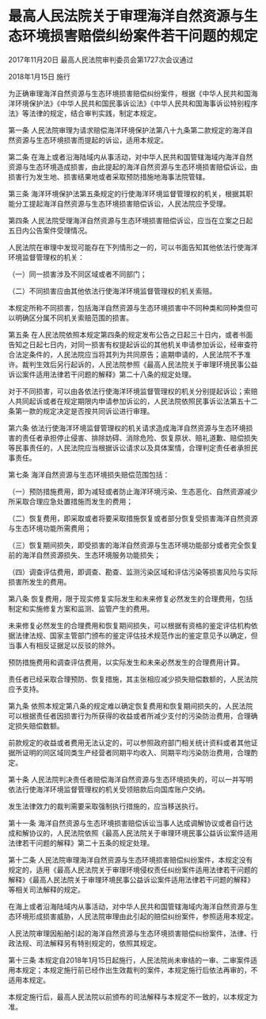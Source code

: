 # 最高人民法院关于审理海洋自然资源与生态环境损害赔偿纠纷案件若干问题的规定

2017年11月20日 最高人民法院审判委员会第1727次会议通过

2018年1月15日 施行



为正确审理海洋自然资源与生态环境损害赔偿纠纷案件，根据《中华人民共和国海洋环境保护法》《中华人民共和国民事诉讼法》《中华人民共和国海事诉讼特别程序法》等法律的规定，结合审判实践，制定本规定。

第一条 人民法院审理为请求赔偿海洋环境保护法第八十九条第二款规定的海洋自然资源与生态环境损害而提起的诉讼，适用本规定。

第二条 在海上或者沿海陆域内从事活动，对中华人民共和国管辖海域内海洋自然资源与生态环境造成损害，由此提起的海洋自然资源与生态环境损害赔偿诉讼，由损害行为发生地、损害结果地或者采取预防措施地海事法院管辖。

第三条 海洋环境保护法第五条规定的行使海洋环境监督管理权的机关，根据其职能分工提起海洋自然资源与生态环境损害赔偿诉讼，人民法院应予受理。

第四条 人民法院受理海洋自然资源与生态环境损害赔偿诉讼，应当在立案之日起五日内公告案件受理情况。

人民法院在审理中发现可能存在下列情形之一的，可以书面告知其他依法行使海洋环境监督管理权的机关：

（一）同一损害涉及不同区域或者不同部门；

（二）不同损害应由其他依法行使海洋环境监督管理权的机关索赔。

本规定所称不同损害，包括海洋自然资源与生态环境损害中不同种类和同种类但可以明确区分属不同机关索赔范围的损害。

第五条 在人民法院依照本规定第四条的规定发布公告之日起三十日内，或者书面告知之日起七日内，对同一损害有权提起诉讼的其他机关申请参加诉讼，经审查符合法定条件的，人民法院应当将其列为共同原告；逾期申请的，人民法院不予准许。裁判生效后另行起诉的，人民法院参照《最高人民法院关于审理环境民事公益诉讼案件适用法律若干问题的解释》第二十八条的规定处理。

对于不同损害，可以由各依法行使海洋环境监督管理权的机关分别提起诉讼；索赔人共同起诉或者在规定期限内申请参加诉讼的，人民法院依照民事诉讼法第五十二条第一款的规定决定是否按共同诉讼进行审理。

第六条 依法行使海洋环境监督管理权的机关请求造成海洋自然资源与生态环境损害的责任者承担停止侵害、排除妨碍、消除危险、恢复原状、赔礼道歉、赔偿损失等民事责任的，人民法院应当根据诉讼请求以及具体案情，合理判定责任者承担民事责任。

第七条 海洋自然资源与生态环境损失赔偿范围包括：

（一）预防措施费用，即为减轻或者防止海洋环境污染、生态恶化、自然资源减少所采取合理应急处置措施而发生的费用；

（二）恢复费用，即采取或者将要采取措施恢复或者部分恢复受损害海洋自然资源与生态环境功能所需费用；

（三）恢复期间损失，即受损害的海洋自然资源与生态环境功能部分或者完全恢复前的海洋自然资源损失、生态环境服务功能损失；

（四）调查评估费用，即调查、勘查、监测污染区域和评估污染等损害风险与实际损害所发生的费用。

第八条 恢复费用，限于现实修复实际发生和未来修复必然发生的合理费用，包括制定和实施修复方案和监测、监管产生的费用。

未来修复必然发生的合理费用和恢复期间损失，可以根据有资格的鉴定评估机构依据法律法规、国家主管部门颁布的鉴定评估技术规范作出的鉴定意见予以确定，但当事人有相反证据足以反驳的除外。

预防措施费用和调查评估费用，以实际发生和未来必然发生的合理费用计算。

责任者已经采取合理预防、恢复措施，其主张相应减少损失赔偿数额的，人民法院应予支持。

第九条 依照本规定第八条的规定难以确定恢复费用和恢复期间损失的，人民法院可以根据责任者因损害行为所获得的收益或者所减少支付的污染防治费用，合理确定损失赔偿数额。

前款规定的收益或者费用无法认定的，可以参照政府部门相关统计资料或者其他证据所证明的同区域同类生产经营者同期平均收入、同期平均污染防治费用，合理酌定。

第十条 人民法院判决责任者赔偿海洋自然资源与生态环境损失的，可以一并写明依法行使海洋环境监督管理权的机关受领赔款后向国库账户交纳。

发生法律效力的裁判需要采取强制执行措施的，应当移送执行。

第十一条 海洋自然资源与生态环境损害赔偿诉讼当事人达成调解协议或者自行达成和解协议的，人民法院依照《最高人民法院关于审理环境民事公益诉讼案件适用法律若干问题的解释》第二十五条的规定处理。

第十二条 人民法院审理海洋自然资源与生态环境损害赔偿纠纷案件，本规定没有规定的，适用《最高人民法院关于审理环境侵权责任纠纷案件适用法律若干问题的解释》《最高人民法院关于审理环境民事公益诉讼案件适用法律若干问题的解释》等相关司法解释的规定。

在海上或者沿海陆域内从事活动，对中华人民共和国管辖海域内海洋自然资源与生态环境形成损害威胁，人民法院审理由此引起的赔偿纠纷案件，参照适用本规定。

人民法院审理因船舶引起的海洋自然资源与生态环境损害赔偿纠纷案件，法律、行政法规、司法解释另有特别规定的，依照其规定。

第十三条 本规定自2018年1月15日起施行，人民法院尚未审结的一审、二审案件适用本规定；本规定施行前已经作出生效裁判的案件，本规定施行后依法再审的，不适用本规定。

本规定施行后，最高人民法院以前颁布的司法解释与本规定不一致的，以本规定为准。